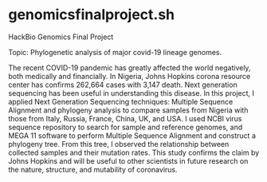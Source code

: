 # genomicsfinalproject.sh
HackBio Genomics Final Project

Topic: Phylogenetic analysis of major covid-19 lineage genomes.

The recent COVID-19 pandemic has greatly affected the world negatively, both medically and financially. In Nigeria, Johns Hopkins corona resource center has confirms 262,664 cases with 3,147 death. Next generation sequencing has been useful in understanding this disease. In this project, I applied Next Generation Sequencing techniques: Multiple Sequence Alignment and phylogeny analysis to compare samples from Nigeria with those from Italy, Russia, France, China, UK, and USA. I used NCBI virus sequence repository to search for sample and reference genomes, and MEGA 11 software to perform Multiple Sequence Alignment and construct a phylogeny tree. From this tree, I observed the relationship between collected samples and their mutation rates. This study confirms the claim by Johns Hopkins and will be useful to other scientists in future research on the nature, structure, and mutability of coronavirus.
